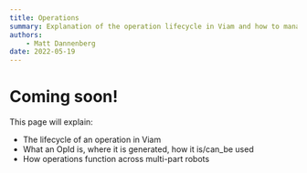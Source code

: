 ```yaml
---
title: Operations
summary: Explanation of the operation lifecycle in Viam and how to manage OpIds.
authors:
    - Matt Dannenberg
date: 2022-05-19
---
```

# Coming soon!
This page will explain:

- The lifecycle of an operation in Viam
- What an OpId is, where it is generated, how it is/can_be used
- How operations function across multi-part robots
